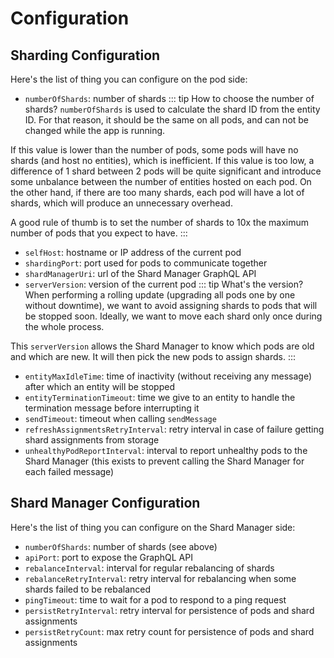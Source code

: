 # Configuration

## Sharding Configuration

Here's the list of thing you can configure on the pod side:
- `numberOfShards`: number of shards
::: tip How to choose the number of shards?
`numberOfShards` is used to calculate the shard ID from the entity ID. For that reason, it should be the same on all pods, and can not be changed while the app is running.

If this value is lower than the number of pods, some pods will have no shards (and host no entities), which is inefficient.
If this value is too low, a difference of 1 shard between 2 pods will be quite significant and introduce some unbalance between the number of entities hosted on each pod.
On the other hand, if there are too many shards, each pod will have a lot of shards, which will produce an unnecessary overhead.

A good rule of thumb is to set the number of shards to 10x the maximum number of pods that you expect to have.
:::
- `selfHost`: hostname or IP address of the current pod
- `shardingPort`: port used for pods to communicate together
- `shardManagerUri`: url of the Shard Manager GraphQL API
- `serverVersion`: version of the current pod
::: tip What's the version?
When performing a rolling update (upgrading all pods one by one without downtime), we want to avoid assigning shards to pods that will be stopped soon.
Ideally, we want to move each shard only once during the whole process.

This `serverVersion` allows the Shard Manager to know which pods are old and which are new. It will then pick the new pods to assign shards.
:::
- `entityMaxIdleTime`: time of inactivity (without receiving any message) after which an entity will be stopped
- `entityTerminationTimeout`: time we give to an entity to handle the termination message before interrupting it
- `sendTimeout`: timeout when calling `sendMessage`
- `refreshAssignmentsRetryInterval`: retry interval in case of failure getting shard assignments from storage
- `unhealthyPodReportInterval`: interval to report unhealthy pods to the Shard Manager (this exists to prevent calling the Shard Manager for each failed message)

## Shard Manager Configuration

Here's the list of thing you can configure on the Shard Manager side:
- `numberOfShards`: number of shards (see above)
- `apiPort`: port to expose the GraphQL API
- `rebalanceInterval`: interval for regular rebalancing of shards
- `rebalanceRetryInterval`: retry interval for rebalancing when some shards failed to be rebalanced
- `pingTimeout`: time to wait for a pod to respond to a ping request
- `persistRetryInterval`: retry interval for persistence of pods and shard assignments
- `persistRetryCount`: max retry count for persistence of pods and shard assignments